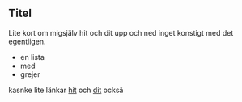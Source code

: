 ## Titel

Lite kort om migsjälv hit och dit upp och ned inget konstigt med det egentligen.

- en lista
- med
- grejer

kasnke lite länkar [hit](https://google.com) och [dit](https://duckduckgo.com/) också